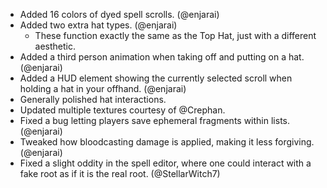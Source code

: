 - Added 16 colors of dyed spell scrolls. (@enjarai)
- Added two extra hat types. (@enjarai)
  - These function exactly the same as the Top Hat, just with a different aesthetic.
- Added a third person animation when taking off and putting on a hat. (@enjarai)
- Added a HUD element showing the currently selected scroll when holding a hat in your offhand. (@enjarai)
- Generally polished hat interactions.
- Updated multiple textures courtesy of @Crephan.
- Fixed a bug letting players save ephemeral fragments within lists. (@enjarai)
- Tweaked how bloodcasting damage is applied, making it less forgiving. (@enjarai)
- Fixed a slight oddity in the spell editor, where one could interact with a fake root as if it is the real root. (@StellarWitch7)